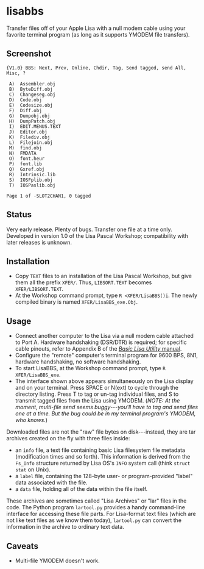 # lisabbs

Transfer files off of your Apple Lisa with a null modem cable using your
favorite terminal program (as long as it supports YMODEM file transfers).

## Screenshot

```
{V1.0} BBS: Next, Prev, Online, Chdir, Tag, Send tagged, send All, Misc, ?

 A)  Assembler.obj
 B)  ByteDiff.obj
 C)  Changeseg.obj
 D)  Code.obj
 E)  Codesize.obj
 F)  Diff.obj
 G)  Dumpobj.obj
 H)  DumpPatch.obj
 I)  EDIT.MENUS.TEXT
 J)  Editor.obj
 K)  Filediv.obj
 L)  Filejoin.obj
 M)  find.obj
 N)  FMDATA
 O)  font.heur
 P)  font.lib
 Q)  Gxref.obj
 R)  Intrinsic.lib
 S)  IOSFplib.obj
 T)  IOSPaslib.obj

Page 1 of -SLOT2CHAN1, 0 tagged
```

## Status

Very early release. Plenty of bugs. Transfer one file at a time only. Developed
in version 1.0 of the Lisa Pascal Workshop; compatibility with later releases
is unknown.

## Installation

* Copy `TEXT` files to an installation of the Lisa Pascal Workshop, but give
  them all the prefix `XFER/`. Thus, `LIBSORT.TEXT` becomes `XFER/LIBSORT.TEXT`.
* At the Workshop command prompt, type `R <XFER/LisaBBS()i`. The newly compiled
  binary is named `XFER/LisaBBS_exe.Obj`.

## Usage

* Connect another computer to the Lisa via a null modem cable attached to
  Port A. Hardware handshaking (DSR/DTR) is required; for specific cable
  pinouts, refer to Appendix B of the
  [_Basic Lisa Utility_ manual](http://sigmasevensystems.com/blumanual.html).
* Configure the "remote" computer's terminal program for 9600 BPS, 8N1,
  hardware handshaking, no software handshaking.
* To start LisaBBS, at the Workshop command prompt, type `R XFER/LisaBBS_exe`.
* The interface shown above appears simultaneously on the Lisa display and
  on your terminal. Press SPACE or N(ext) to cycle through the directory
  listing. Press T to tag or un-tag individual files, and S to transmit tagged
  files from the Lisa using YMODEM. (_NOTE: At the moment, multi-file send seems
  buggy---you'll have to tag and send files one at a time. But the bug could
  be in my terminal program's YMODEM, who knows._)

Downloaded files are not the "raw" file bytes on disk---instead, they are
tar archives created on the fly with three files inside:

* an `info` file, a text file containing basic Lisa filesystem file metadata
  (modification times and so forth). This information is derived from the
  `Fs_Info` structure returned by Lisa OS's `INFO` system call (think `struct
  stat` on Unix).
* a `label` file, containing the 128-byte user- or program-provided "label" data
  associated with the file.
* a `data` file, holding all of the data within the file itself.

These archives are sometimes called "Lisa Archives" or "lar" files in the code.
The Python program `lartool.py` provides a handy command-line interface for
accessing these file parts. For Lisa-format text files (which are not like
text files as we know them today), `lartool.py` can convert the information
in the archive to ordinary text data.

## Caveats

* Multi-file YMODEM doesn't work.
